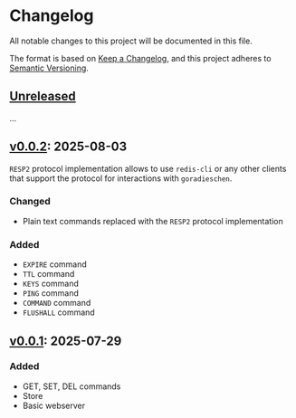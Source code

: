 # Changelog

All notable changes to this project will be documented in this file.

The format is based on [Keep a Changelog](https://keepachangelog.com/en/1.1.0/),
and this project adheres to [Semantic Versioning](https://semver.org/spec/v2.0.0.html).

## [Unreleased]

...

## [v0.0.2]: 2025-08-03

`RESP2` protocol implementation allows to use `redis-cli` or any other clients that support the protocol
for interactions with `goradieschen`.

### Changed

- Plain text commands replaced with the `RESP2` protocol implementation

### Added

- `EXPIRE` command
- `TTL` command
- `KEYS` command
- `PING` command
- `COMMAND` command
- `FLUSHALL` command

## [v0.0.1]: 2025-07-29

### Added
 
- GET, SET, DEL commands
- Store
- Basic webserver

[Unreleased]: https://github.com/pilosus/goradieschen/compare/v0.0.2...HEAD
[v0.0.2]: https://github.com/pilosus/goradieschen/compare/v0.0.1...v0.0.2
[v0.0.1]: https://github.com/pilosus/goradieschen/compare/v0.0.0...v0.0.1

